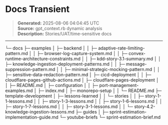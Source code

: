 # Docs Transient

> **Generated:** 2025-08-06 04:04:45 UTC  
> **Source:** gpt_context.rb dynamic analysis  
> **Description:** Stories/UAT/time-sensitive docs

---

└─ docs
├─ examples
│ ├─ backend
│ │ ├─ adaptive-rate-limiting-pattern.md
│ │ ├─ browser-log-capture-system.md
│ │ ├─ convex-runtime-architecture-constraints.md
│ │ ├─ kdd-story-3.1-summary.md
│ │ ├─ knowledge-ingestion-deployment-patterns.md
│ │ ├─ message-suppression-pattern.md
│ │ ├─ minimal-strategic-mocking-pattern.md
│ │ ├─ sensitive-data-redaction-pattern.md
│ ├─ cicd-deployment
│ │ ├─ cloudflare-pages-github-actions.md
│ ├─ cloudflare-pages-deployment
│ │ ├─ README.md
│ ├─ configuration
│ │ ├─ port-management-examples.md
│ ├─ index.md
│ ├─ monorepo-setup
│ │ └─ README.md
├─ template-development
│ ├─ lessons-learned
│ │ └─ stories
│ │ ├─ story-1-1-lessons.md
│ │ ├─ story-1-3-lessons.md
│ │ ├─ story-1-6-lessons.md
│ │ ├─ story-1-7-lessons.md
│ │ ├─ story-3-1-lessons.md
│ │ └─ story-4.2-knowledge-ingestion-lessons.md
├─ guides
│ ├─ sprint-estimation-implementation-guide.md
└─ youtube-briefs
└─ sprint-estimation-brief.md
